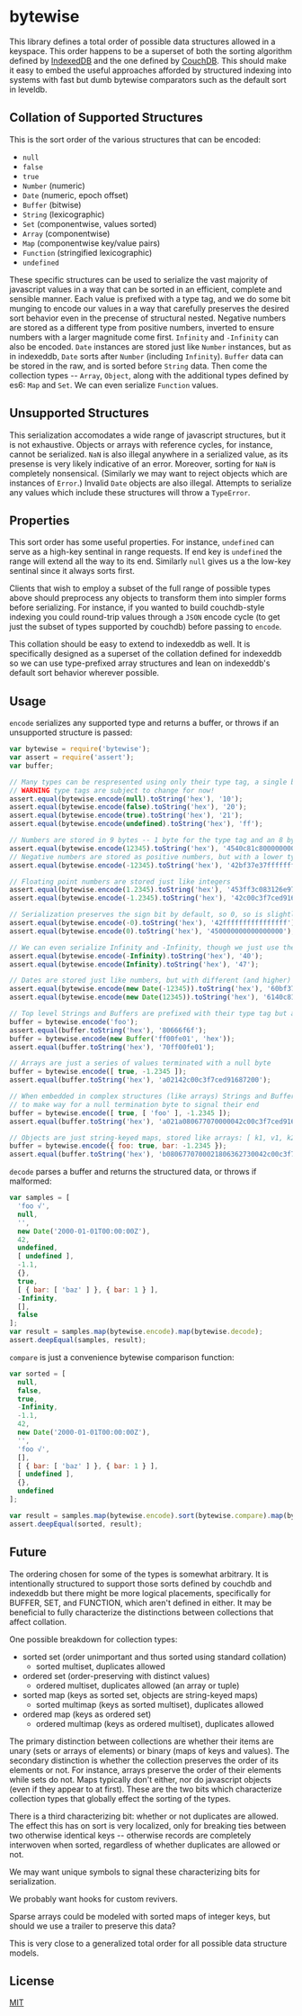 bytewise
========

This library defines a total order of possible data structures allowed in a keyspace. This order happens to be a superset of both the sorting algorithm defined by [IndexedDB](http://www.w3.org/TR/IndexedDB/#key-construct) and the one defined by [CouchDB](http://wiki.apache.org/couchdb/View_collation). This should make it easy to embed the useful approaches afforded by structured indexing into systems with fast but dumb bytewise comparators such as the default sort in leveldb.


## Collation of Supported Structures

This is the sort order of the various structures that can be encoded:

* `null`
* `false`
* `true`
* `Number` (numeric)
* `Date` (numeric, epoch offset)
* `Buffer` (bitwise)
* `String` (lexicographic)
* `Set` (componentwise, values sorted)
* `Array` (componentwise)
* `Map` (componentwise key/value pairs)
* `Function` (stringified lexicographic)
* `undefined`


These specific structures can be used to serialize the vast majority of javascript values in a way that can be sorted in an efficient, complete and sensible manner. Each value is prefixed with a type tag, and we do some bit munging to encode our values in a way that carefully preserves the desired sort behavior even in the precense of structural nested. Negative numbers are stored as a different type from positive numbers, inverted to ensure numbers with a larger magnitude come first. `Infinity` and `-Infinity` can also be encoded. `Date` instances are stored just like `Number` instances, but as in indexeddb, `Date` sorts after `Number` (including `Infinity`). `Buffer` data can be stored in the raw, and is sorted before `String` data. Then come the collection types -- `Array`, `Object`, along with the additional types defined by es6: `Map` and `Set`. We can even serialize `Function` values.


## Unsupported Structures

This serialization accomodates a wide range of javascript structures, but it is not exhaustive. Objects or arrays with reference cycles, for instance, cannot be serialized. `NaN` is also illegal anywhere in a serialized value, as its presense is very likely indicative of an error. Moreover, sorting for `NaN` is completely nonsensical. (Similarly we may want to reject objects which are instances of `Error`.) Invalid `Date` objects are also illegal. Attempts to serialize any values which include these structures will throw a `TypeError`.


## Properties

This sort order has some useful properties. For instance, `undefined` can serve as a high-key sentinal in range requests. If end key is `undefined` the range will extend all the way to its end. Similarly `null` gives us a the low-key sentinal since it always sorts first.

Clients that wish to employ a subset of the full range of possible types above should preprocess any objects to transform them into simpler forms before serializing. For instance, if you wanted to build couchdb-style indexing you could round-trip values through a `JSON` encode cycle (to get just the subset of types supported by couchdb) before passing to `encode`.

This collation should be easy to extend to indexeddb as well. It is specifically designed as a superset of the collation defined for indexeddb so we can use type-prefixed array structures and lean on indexeddb's default sort behavior wherever possible.


## Usage

`encode` serializes any supported type and returns a buffer, or throws if an unsupported structure is passed:
  
  ``` js
  var bytewise = require('bytewise');
  var assert = require('assert');
  var buffer;

  // Many types can be respresented using only their type tag, a single byte
  // WARNING type tags are subject to change for now!
  assert.equal(bytewise.encode(null).toString('hex'), '10');
  assert.equal(bytewise.encode(false).toString('hex'), '20');
  assert.equal(bytewise.encode(true).toString('hex'), '21');
  assert.equal(bytewise.encode(undefined).toString('hex'), 'ff');

  // Numbers are stored in 9 bytes -- 1 byte for the type tag and an 8 byte float
  assert.equal(bytewise.encode(12345).toString('hex'), '4540c81c8000000000');
  // Negative numbers are stored as positive numbers, but with a lower type tag and their bits inverted
  assert.equal(bytewise.encode(-12345).toString('hex'), '42bf37e37fffffffff');

  // Floating point numbers are stored just like integers
  assert.equal(bytewise.encode(1.2345).toString('hex'), '453ff3c083126e978d');
  assert.equal(bytewise.encode(-1.2345).toString('hex'), '42c00c3f7ced916872');

  // Serialization preserves the sign bit by default, so 0, so is slightly differen than -0
  assert.equal(bytewise.encode(-0).toString('hex'), '42ffffffffffffffff');
  assert.equal(bytewise.encode(0).toString('hex'), '450000000000000000');

  // We can even serialize Infinity and -Infinity, though we just use their type tag
  assert.equal(bytewise.encode(-Infinity).toString('hex'), '40');
  assert.equal(bytewise.encode(Infinity).toString('hex'), '47');

  // Dates are stored just like numbers, but with different (and higher) type tags
  assert.equal(bytewise.encode(new Date(-12345)).toString('hex'), '60bf37e37fffffffff');
  assert.equal(bytewise.encode(new Date(12345)).toString('hex'), '6140c81c8000000000');

  // Top level Strings and Buffers are prefixed with their type tag but are otherwise left alone
  buffer = bytewise.encode('foo');
  assert.equal(buffer.toString('hex'), '80666f6f');
  buffer = bytewise.encode(new Buffer('ff00fe01', 'hex'));
  assert.equal(buffer.toString('hex'), '70ff00fe01');

  // Arrays are just a series of values terminated with a null byte
  buffer = bytewise.encode([ true, -1.2345 ]);
  assert.equal(buffer.toString('hex'), 'a02142c00c3f7ced91687200');

  // When embedded in complex structures (like arrays) Strings and Buffers have their bytes shifted
  // to make way for a null termination byte to signal their end
  buffer = bytewise.encode([ true, [ 'foo' ], -1.2345 ]);
  assert.equal(buffer.toString('hex'), 'a021a080677070000042c00c3f7ced91687200');

  // Objects are just string-keyed maps, stored like arrays: [ k1, v1, k2, v2, ... ]
  buffer = bytewise.encode({ foo: true, bar: -1.2345 });
  assert.equal(buffer.toString('hex'), 'b0806770700021806362730042c00c3f7ced91687200');
  ```


`decode` parses a buffer and returns the structured data, or throws if malformed:
  
  ``` js
  var samples = [
    'foo √',
    null,
    '',
    new Date('2000-01-01T00:00:00Z'),
    42,
    undefined,
    [ undefined ],
    -1.1,
    {},
    true,
    [ { bar: [ 'baz' ] }, { bar: 1 } ],
    -Infinity,
    [],
    false
  ];
  var result = samples.map(bytewise.encode).map(bytewise.decode);
  assert.deepEqual(samples, result);
  ```


`compare` is just a convenience bytewise comparison function:

  ``` js
  var sorted = [
    null,
    false,
    true,
    -Infinity,
    -1.1,
    42,
    new Date('2000-01-01T00:00:00Z'),
    '',
    'foo √',
    [],
    [ { bar: [ 'baz' ] }, { bar: 1 } ],
    [ undefined ],
    {},
    undefined
  ];

  var result = samples.map(bytewise.encode).sort(bytewise.compare).map(bytewise.decode);
  assert.deepEqual(sorted, result);
  ```


## Future

The ordering chosen for some of the types is somewhat arbitrary. It is intentionally structured to support those sorts defined by couchdb and indexeddb but there might be more logical placements, specifically for BUFFER, SET, and FUNCTION, which aren't defined in either. It may be beneficial to fully characterize the distinctions between collections that affect collation.
  
One possible breakdown for collection types:

* sorted set (order unimportant and thus sorted using standard collation)
  * sorted multiset, duplicates allowed
* ordered set (order-preserving with distinct values)
  * ordered multiset, duplicates allowed (an array or tuple)
* sorted map (keys as sorted set, objects are string-keyed maps)
  * sorted multimap (keys as sorted multiset), duplicates allowed
* ordered map (keys as ordered set)
  * ordered multimap (keys as ordered multiset), duplicates allowed

The primary distinction between collections are whether their items are unary (sets or arrays of elements) or binary (maps of keys and values). The secondary distinction is whether the collection preserves the order of its elements or not. For instance, arrays preserve the order of their elements while sets do not. Maps typically don't either, nor do javascript objects (even if they appear to at first). These are the two bits which characterize collection types that globally effect the sorting of the types.

There is a third characterizing bit: whether or not duplicates are allowed. The effect this has on sort is very localized, only for breaking ties between two otherwise identical keys -- otherwise records are completely interwoven when sorted, regardless of whether duplicates are allowed or not.

We may want unique symbols to signal these characterizing bits for serialization.

We probably want hooks for custom revivers.

Sparse arrays could be modeled with sorted maps of integer keys, but should we use a trailer to preserve this data?

This is very close to a generalized total order for all possible data structure models.


## License

[MIT](http://deanlandolt.mit-license.org/)
